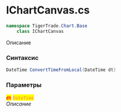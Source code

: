 
# IChartCanvas.cs
```csharp
namespace TigerTrade.Chart.Base  
    class IChartCanvas
```

Описание

### Синтаксис
```csharp
DateTime ConvertTimeFromLocal(DateTime dt)
```

### Параметры  
<mark style="color:red;">**`dt`**</mark> <mark style="color:coral;">`DateTime`</mark>  
 *Описание*  
  

                    
                    